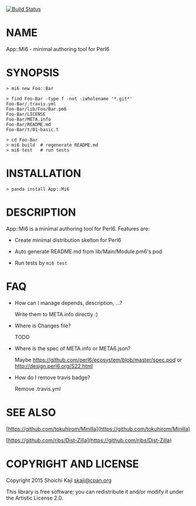 [![Build Status](https://travis-ci.org/shoichikaji/mi6.svg?branch=master)](https://travis-ci.org/shoichikaji/mi6)

NAME
====

App::Mi6 - minimal authoring tool for Perl6

SYNOPSIS
========

    > mi6 new Foo::Bar

    > find Foo-Bar -type f -not -iwholename '*.git*'
    Foo-Bar/.travis.yml
    Foo-Bar/lib/Foo/Bar.pm6
    Foo-Bar/LICENSE
    Foo-Bar/META.info
    Foo-Bar/README.md
    Foo-Bar/t/01-basic.t

    > cd Foo-Bar
    > mi6 build  # regenerate README.md
    > mi6 test   # run tests

INSTALLATION
============

    > panda install App::Mi6

DESCRIPTION
===========

App::Mi6 is a minimal authoring tool for Perl6. Features are:

  * Create minimal distribution skelton for Perl6

  * Auto generate README.md from lib/Main/Module.pm6's pod

  * Run tests by `mi6 test`

FAQ
===

  * How can I manage depends, description, ...?

    Write them to META.info directly :)

  * Where is Changes file?

    TODO

  * Where is the spec of META.info or META6.json?

    Maybe https://github.com/perl6/ecosystem/blob/master/spec.pod or http://design.perl6.org/S22.html

  * How do I remove travis badge?

    Remove .travis.yml

SEE ALSO
========

[https://github.com/tokuhirom/Minilla](https://github.com/tokuhirom/Minilla)

[https://github.com/rjbs/Dist-Zilla](https://github.com/rjbs/Dist-Zilla)

COPYRIGHT AND LICENSE
=====================

Copyright 2015 Shoichi Kaji <skaji@cpan.org>

This library is free software; you can redistribute it and/or modify it under the Artistic License 2.0.
